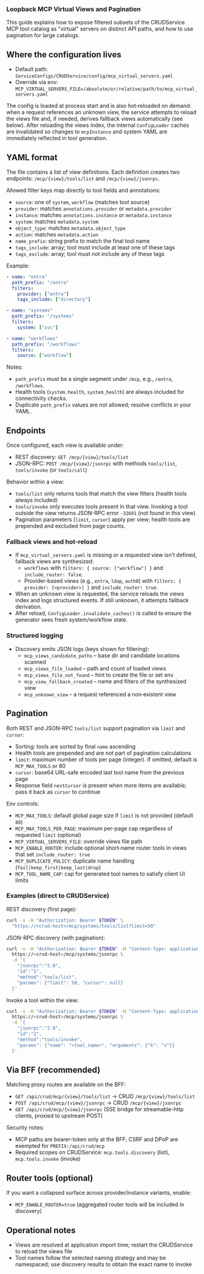 ### Loopback MCP Virtual Views and Pagination

This guide explains how to expose filtered subsets of the CRUDService MCP tool catalog as "virtual" servers on distinct API paths, and how to use pagination for large catalogs.

## Where the configuration lives
- Default path: `ServiceConfigs/CRUDService/config/mcp_virtual_servers.yaml`
- Override via env: `MCP_VIRTUAL_SERVERS_FILE=/absolute/or/relative/path/to/mcp_virtual_servers.yaml`

The config is loaded at process start and is also hot‑reloaded on demand: when a request references an unknown view, the service attempts to reload the views file and, if needed, derives fallback views automatically (see below). After reloading the views index, the internal `ConfigLoader` caches are invalidated so changes to `mcpInstance` and system YAML are immediately reflected in tool generation.

## YAML format
The file contains a list of view definitions. Each definition creates two endpoints: `/mcp/{view}/tools/list` and `/mcp/{view}/jsonrpc`.

Allowed filter keys map directly to tool fields and annotations:
- `source`: one of `system`, `workflow` (matches tool source)
- `provider`: matches `annotations.provider` or `metadata.provider`
- `instance`: matches `annotations.instance` or `metadata.instance`
- `system`: matches `metadata.system`
- `object_type`: matches `metadata.object_type`
- `action`: matches `metadata.action`
- `name_prefix`: string prefix to match the final tool name
- `tags_include`: array; tool must include at least one of these tags
- `tags_exclude`: array; tool must not include any of these tags

Example:
```yaml
- name: "entra"
  path_prefix: "/entra"
  filters:
    provider: ["entra"]
    tags_include: ["directory"]

- name: "systems"
  path_prefix: "/systems"
  filters:
    system: ["svc"]

- name: "workflows"
  path_prefix: "/workflows"
  filters:
    source: ["workflow"]
```

Notes:
- `path_prefix` must be a single segment under `/mcp`, e.g., `/entra`, `/workflows`.
- Health tools (`system.health`, `system_health`) are always included for connectivity checks.
- Duplicate `path_prefix` values are not allowed; resolve conflicts in your YAML.

## Endpoints
Once configured, each view is available under:
- REST discovery: `GET /mcp/{view}/tools/list`
- JSON-RPC: `POST /mcp/{view}/jsonrpc` with methods `tools/list`, `tools/invoke` (or `tools/call`)

Behavior within a view:
- `tools/list` only returns tools that match the view filters (health tools always included)
- `tools/invoke` only executes tools present in that view. Invoking a tool outside the view returns JSON-RPC error `-32601` (not found in this view)
- Pagination parameters (`limit`, `cursor`) apply per view; health tools are prepended and excluded from page counts.

### Fallback views and hot‑reload
- If `mcp_virtual_servers.yaml` is missing or a requested view isn’t defined, fallback views are synthesized:
  - `workflows` with `filters: { source: ["workflow"] }` and `include_router: false`.
  - Provider‑based views (e.g., `entra`, `ldap`, `auth0`) with `filters: { provider: [<provider>] }` and `include_router: true`.
- When an unknown view is requested, the service reloads the views index and logs structured events. If still unknown, it attempts fallback derivation.
- After reload, `ConfigLoader.invalidate_caches()` is called to ensure the generator sees fresh system/workflow state.

### Structured logging
- Discovery emits JSON logs (keys shown for filtering):
  - `mcp_views_candidate_paths` – base dir and candidate locations scanned
  - `mcp_views_file_loaded` – path and count of loaded views
  - `mcp_views_file_not_found` – hint to create the file or set env
  - `mcp_view_fallback_created` – name and filters of the synthesized view
  - `mcp_unknown_view` – a request referenced a non‑existent view

## Pagination
Both REST and JSON-RPC `tools/list` support pagination via `limit` and `cursor`:
- Sorting: tools are sorted by final `name` ascending
- Health tools are prepended and are not part of pagination calculations
- `limit`: maximum number of tools per page (integer). If omitted, default is `MCP_MAX_TOOLS` or 80
- `cursor`: base64 URL-safe encoded last tool name from the previous page
- Response field `nextCursor` is present when more items are available; pass it back as `cursor` to continue

Env controls:
- `MCP_MAX_TOOLS`: default global page size if `limit` is not provided (default `80`)
- `MCP_MAX_TOOLS_PER_PAGE`: maximum per-page cap regardless of requested `limit` (optional)
- `MCP_VIRTUAL_SERVERS_FILE`: override views file path
- `MCP_ENABLE_ROUTER`: include optional short‑name router tools in views that set `include_router: true`
- `MCP_DUPLICATE_POLICY`: duplicate name handling (`fail|keep_first|keep_last|drop`)
- `MCP_TOOL_NAME_CAP`: cap for generated tool names to satisfy client UI limits

### Examples (direct to CRUDService)

REST discovery (first page):
```bash
curl -s -H "Authorization: Bearer $TOKEN" \
  "https://<crud-host>/mcp/systems/tools/list?limit=50"
```

JSON-RPC discovery (with pagination):
```bash
curl -s -H "Authorization: Bearer $TOKEN" -H "Content-Type: application/json" \
  https://<crud-host>/mcp/systems/jsonrpc \
  -d '{
    "jsonrpc":"2.0",
    "id":"1",
    "method":"tools/list",
    "params": {"limit": 50, "cursor": null}
  }'
```

Invoke a tool within the view:
```bash
curl -s -H "Authorization: Bearer $TOKEN" -H "Content-Type: application/json" \
  https://<crud-host>/mcp/systems/jsonrpc \
  -d '{
    "jsonrpc":"2.0",
    "id":"2",
    "method":"tools/invoke",
    "params": {"name": "<tool_name>", "arguments": {"k": "v"}}
  }'
```

## Via BFF (recommended)
Matching proxy routes are available on the BFF:
- `GET /api/crud/mcp/{view}/tools/list` → CRUD `/mcp/{view}/tools/list`
- `POST /api/crud/mcp/{view}/jsonrpc` → CRUD `/mcp/{view}/jsonrpc`
- `GET /api/crud/mcp/{view}/jsonrpc` (SSE bridge for streamable-http clients, proxied to upstream POST)

Security notes:
- MCP paths are bearer-token only at the BFF; CSRF and DPoP are exempted for `PREFIX:/api/crud/mcp`
- Required scopes on CRUDService: `mcp.tools.discovery` (list), `mcp.tools.invoke` (invoke)

## Router tools (optional)
If you want a collapsed surface across provider/instance variants, enable:
- `MCP_ENABLE_ROUTER=true` (aggregated router tools will be included in discovery)

## Operational notes
- Views are resolved at application import time; restart the CRUDService to reload the views file
- Tool names follow the selected naming strategy and may be namespaced; use discovery results to obtain the exact name to invoke


